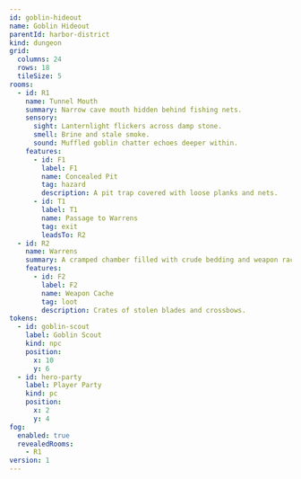 ```yaml
---
id: goblin-hideout
name: Goblin Hideout
parentId: harbor-district
kind: dungeon
grid:
  columns: 24
  rows: 18
  tileSize: 5
rooms:
  - id: R1
    name: Tunnel Mouth
    summary: Narrow cave mouth hidden behind fishing nets.
    sensory:
      sight: Lanternlight flickers across damp stone.
      smell: Brine and stale smoke.
      sound: Muffled goblin chatter echoes deeper within.
    features:
      - id: F1
        label: F1
        name: Concealed Pit
        tag: hazard
        description: A pit trap covered with loose planks and nets.
      - id: T1
        label: T1
        name: Passage to Warrens
        tag: exit
        leadsTo: R2
  - id: R2
    name: Warrens
    summary: A cramped chamber filled with crude bedding and weapon racks.
    features:
      - id: F2
        label: F2
        name: Weapon Cache
        tag: loot
        description: Crates of stolen blades and crossbows.
tokens:
  - id: goblin-scout
    label: Goblin Scout
    kind: npc
    position:
      x: 10
      y: 6
  - id: hero-party
    label: Player Party
    kind: pc
    position:
      x: 2
      y: 4
fog:
  enabled: true
  revealedRooms:
    - R1
version: 1
---
```

